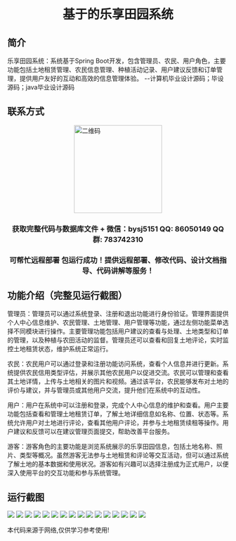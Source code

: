 <p><h1 align="center">基于的乐享田园系统</h1></p>

## 简介
乐享田园系统：系统基于Spring Boot开发，包含管理员、农民、用户角色，主要功能包括土地租赁管理、农民信息管理、种植活动记录、用户建议反馈和订单管理，提供用户友好的互动和高效的信息管理体验。    --计算机毕业设计源码；毕设源码；java毕业设计源码


## 联系方式
<img src="https://bs-1329754181.cos.ap-shanghai.myqcloud.com/wx.jpg" alt="二维码" style="display: block; margin: 0 auto;" width="200px">
<p><h3 align="center">获取完整代码与数据库文件 + 微信：bysj5151 QQ: 86050149 QQ群: 783742310</h3></p>
<p><h3 align="center">可帮忙远程部署 包运行成功！提供远程部署、修改代码、设计文档指导、代码讲解等服务！</h3></p>

## 功能介绍（完整见运行截图）
管理员：管理员可以通过系统登录、注册和退出功能进行身份验证。管理界面提供个人中心信息维护、农民管理、土地管理、用户管理等功能，通过左侧功能菜单选择不同模块进行操作。主要管理功能包括用户建议的查看与处理、土地类型和订单的管理，以及种植与农田活动的监督。管理员还可以查看和回复土地评论，实时监控土地租赁状态，维护系统正常运行。

农民：农民用户可以通过登录和注册功能访问系统，查看个人信息并进行更新。系统提供农民信用类型评估，并展示其他农民用户以促进交流。农民可以管理和查看其土地详情，上传与土地相关的图片和视频。通过该平台，农民能够发布对土地的评价与建议，并与管理员或其他用户交流，提升他们在系统中的互动性。

用户：用户在系统中可以注册和登录，完成个人中心信息的维护和查看。用户主要功能包括查看和管理土地租赁订单，了解土地详细信息如名称、位置、状态等。系统允许用户对土地进行评论，查看其他用户评论，并参与土地租赁续租等操作。用户建议和反馈可以在建议管理页面提交，帮助改善平台服务。

游客：游客角色的主要功能是浏览系统展示的乐享田园信息，包括土地名称、照片、类型等概况。虽然游客无法参与土地租赁和评论等交互活动，但可以通过系统了解土地的基本数据和使用状况。游客如有兴趣可以选择注册成为正式用户，以便深入使用平台的交互功能和参与系统管理。


## 运行截图
![](https://bs-1329754181.cos.ap-shanghai.myqcloud.com/spring/LeXiangTianYuanSystem/img/001.jpg)
![](https://bs-1329754181.cos.ap-shanghai.myqcloud.com/spring/LeXiangTianYuanSystem/img/002.jpg)
![](https://bs-1329754181.cos.ap-shanghai.myqcloud.com/spring/LeXiangTianYuanSystem/img/003.jpg)
![](https://bs-1329754181.cos.ap-shanghai.myqcloud.com/spring/LeXiangTianYuanSystem/img/004.jpg)
![](https://bs-1329754181.cos.ap-shanghai.myqcloud.com/spring/LeXiangTianYuanSystem/img/005.jpg)
![](https://bs-1329754181.cos.ap-shanghai.myqcloud.com/spring/LeXiangTianYuanSystem/img/006.jpg)
![](https://bs-1329754181.cos.ap-shanghai.myqcloud.com/spring/LeXiangTianYuanSystem/img/007.jpg)
![](https://bs-1329754181.cos.ap-shanghai.myqcloud.com/spring/LeXiangTianYuanSystem/img/008.jpg)
![](https://bs-1329754181.cos.ap-shanghai.myqcloud.com/spring/LeXiangTianYuanSystem/img/009.jpg)
![](https://bs-1329754181.cos.ap-shanghai.myqcloud.com/spring/LeXiangTianYuanSystem/img/010.jpg)
![](https://bs-1329754181.cos.ap-shanghai.myqcloud.com/spring/LeXiangTianYuanSystem/img/011.jpg)
![](https://bs-1329754181.cos.ap-shanghai.myqcloud.com/spring/LeXiangTianYuanSystem/img/012.jpg)
![](https://bs-1329754181.cos.ap-shanghai.myqcloud.com/spring/LeXiangTianYuanSystem/img/013.jpg)
![](https://bs-1329754181.cos.ap-shanghai.myqcloud.com/spring/LeXiangTianYuanSystem/img/014.jpg)
![](https://bs-1329754181.cos.ap-shanghai.myqcloud.com/spring/LeXiangTianYuanSystem/img/015.jpg)
![](https://bs-1329754181.cos.ap-shanghai.myqcloud.com/spring/LeXiangTianYuanSystem/img/016.jpg)

<p>本代码来源于网络,仅供学习参考使用!</p>
